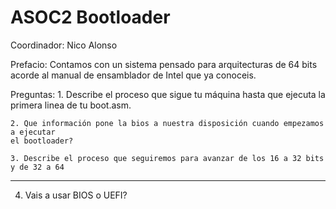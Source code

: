 # ASOC2 Bootloader

Coordinador: Nico Alonso

Prefacio:
	Contamos con un sistema pensado para arquitecturas de 64 bits acorde al manual
	de ensamblador de Intel que ya conoceis.

Preguntas:
	1. Describe el proceso que sigue tu máquina hasta que ejecuta la primera linea de
	tu boot.asm.

	2. Que información pone la bios a nuestra disposición cuando empezamos a ejecutar
	el bootloader?

	3. Describe el proceso que seguiremos para avanzar de los 16 a 32 bits y de 32 a 64
	
-----

4. Vais a usar BIOS o UEFI?

